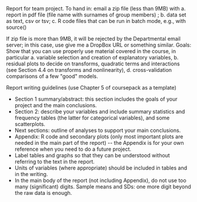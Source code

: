 Report for team project. To hand in: email a zip file (less than 9MB) with 
a. report in pdf file (file name with surnames of group members) ; 
b. data set as text, csv or tsv; 
c. R code files that can be run in batch mode, e.g., with source()


If zip file is more than 9MB, it will be rejected by the Departmental email server; in this case, use give me a DropBox URL or something similar.
Goals: Show that you can use properly use material covered in the course, in particular 
a. variable selection and creation of explanatory variables, 
b. residual plots to decide on transforms, quadratic terms and interactions (see Section 4.4 on transforms and nonlinearity), 
d. cross-validation comparisons of a few "good" models.

Report writing guidelines (use Chapter 5 of coursepack as a template)

-	Section 1 summary/abstract: this section includes the goals of your project and the main conclusions.
-	Section 2: describe your variables and include summary statistics and frequency tables (the latter for categorical variables), and some scatterplots.
-	Next sections: outline of analyses to support your main conclusions.
-	Appendix: R code and secondary plots (only most important plots are needed in the main part of the report) -- the Appendix is for your own reference when you need to do a future project.
-	Label tables and graphs so that they can be understood without referring to the text in the report.
-	Units of variables (where appropriate) should be included in tables and in the writing.
-	In the main body of the report (not including Appendix), do not use too many (significant) digits. Sample means and SDs: one more digit beyond the raw data is enough. 

